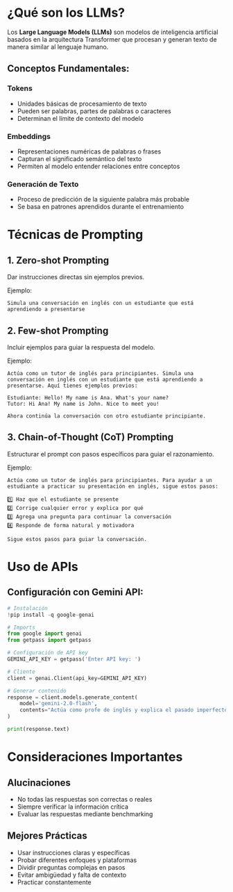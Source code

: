 # ¿Qué son los LLMs?

Los **Large Language Models (LLMs)** son modelos de inteligencia artificial basados en la arquitectura Transformer que procesan y generan texto de manera similar al lenguaje humano.

## Conceptos Fundamentales:

### Tokens

- Unidades básicas de procesamiento de texto
- Pueden ser palabras, partes de palabras o caracteres
- Determinan el límite de contexto del modelo

### Embeddings

- Representaciones numéricas de palabras o frases
- Capturan el significado semántico del texto
- Permiten al modelo entender relaciones entre conceptos

### Generación de Texto

- Proceso de predicción de la siguiente palabra más probable
- Se basa en patrones aprendidos durante el entrenamiento


# Técnicas de Prompting

## 1. Zero-shot Prompting

Dar instrucciones directas sin ejemplos previos.

Ejemplo:

```
Simula una conversación en inglés con un estudiante que está aprendiendo a presentarse
```

## 2. Few-shot Prompting

Incluir ejemplos para guiar la respuesta del modelo.

Ejemplo:

```
Actúa como un tutor de inglés para principiantes. Simula una conversación en inglés con un estudiante que está aprendiendo a presentarse. Aquí tienes ejemplos previos:

Estudiante: Hello! My name is Ana. What's your name?
Tutor: Hi Ana! My name is John. Nice to meet you!

Ahora continúa la conversación con otro estudiante principiante.
```

## 3. Chain-of-Thought (CoT) Prompting

Estructurar el prompt con pasos específicos para guiar el razonamiento.

Ejemplo:

```
Actúa como un tutor de inglés para principiantes. Para ayudar a un estudiante a practicar su presentación en inglés, sigue estos pasos:

1️⃣ Haz que el estudiante se presente
2️⃣ Corrige cualquier error y explica por qué
3️⃣ Agrega una pregunta para continuar la conversación
4️⃣ Responde de forma natural y motivadora

Sigue estos pasos para guiar la conversación.
```


# Uso de APIs

## Configuración con Gemini API:


```python
# Instalación
!pip install -q google-genai

# Imports
from google import genai
from getpass import getpass

# Configuración de API key
GEMINI_API_KEY = getpass('Enter API key: ')

# Cliente
client = genai.Client(api_key=GEMINI_API_KEY)

# Generar contenido
response = client.models.generate_content(
    model='gemini-2.0-flash', 
    contents="Actúa como profe de inglés y explica el pasado imperfecto con ejemplos."
)

print(response.text)
```

# Consideraciones Importantes

## Alucinaciones

- No todas las respuestas son correctas o reales
- Siempre verificar la información crítica
- Evaluar las respuestas mediante benchmarking

## Mejores Prácticas

- Usar instrucciones claras y específicas
- Probar diferentes enfoques y plataformas
- Dividir preguntas complejas en pasos
- Evitar ambigüedad y falta de contexto
- Practicar constantemente